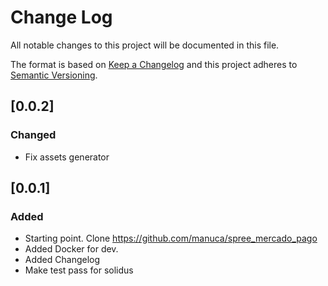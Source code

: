 # Change Log
All notable changes to this project will be documented in this file.

The format is based on [Keep a Changelog](http://keepachangelog.com/)
and this project adheres to [Semantic Versioning](http://semver.org/).

## [0.0.2]

### Changed
- Fix assets generator

## [0.0.1]

### Added
- Starting point. Clone https://github.com/manuca/spree_mercado_pago
- Added Docker for dev.
- Added Changelog
- Make test pass for solidus
